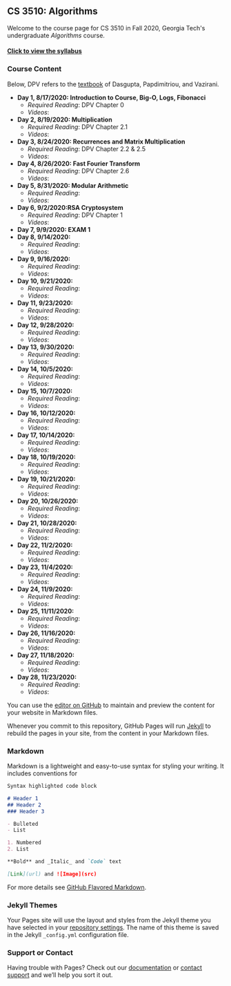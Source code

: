 

## CS 3510: Algorithms

Welcome to the course page for CS 3510 in Fall 2020, Georgia Tech's undergraduate *Algorithms* course.

#### [Click to view the syllabus](syllabus.html)

### Course Content

Below, DPV refers to the [textbook](https://www.amazon.com/Algorithms-Sanjoy-Dasgupta-ebook-dp-B006Z0QR3I/dp/B006Z0QR3I/ref=mt_other?_encoding=UTF8&me=&qid=1595806390) of Dasgupta, Papdimitriou, and Vazirani.

- **Day 1, 8/17/2020: Introduction to Course, Big-O, Logs, Fibonacci** 
	- *Required Reading*: DPV Chapter 0
	- *Videos*: 
- **Day 2, 8/19/2020: Multiplication** 
	- *Required Reading*: DPV Chapter 2.1
	- *Videos*: 
- **Day 3, 8/24/2020: Recurrences and Matrix Multiplication** 
	- *Required Reading*: DPV Chapter 2.2 & 2.5
	- *Videos*: 
- **Day 4, 8/26/2020: Fast Fourier Transform** 
	- *Required Reading*: DPV Chapter 2.6
	- *Videos*: 
- **Day 5, 8/31/2020: Modular Arithmetic** 
	- *Required Reading*: 
	- *Videos*: 
- **Day 6, 9/2/2020:RSA Cryptosystem** 
	- *Required Reading*: DPV Chapter 1
	- *Videos*: 
- **Day 7, 9/9/2020: EXAM 1** 
- **Day 8, 9/14/2020:** 
	- *Required Reading*:
	- *Videos*: 
- **Day 9, 9/16/2020:** 
	- *Required Reading*:
	- *Videos*: 
- **Day 10, 9/21/2020:** 
	- *Required Reading*:
	- *Videos*: 
- **Day 11, 9/23/2020:** 
	- *Required Reading*:
	- *Videos*: 
- **Day 12, 9/28/2020:** 
	- *Required Reading*:
	- *Videos*: 
- **Day 13, 9/30/2020:** 
	- *Required Reading*:
	- *Videos*: 
- **Day 14, 10/5/2020:** 
	- *Required Reading*:
	- *Videos*: 
- **Day 15, 10/7/2020:** 
	- *Required Reading*:
	- *Videos*: 
- **Day 16, 10/12/2020:** 
	- *Required Reading*:
	- *Videos*: 
- **Day 17, 10/14/2020:** 
	- *Required Reading*:
	- *Videos*: 
- **Day 18, 10/19/2020:** 
	- *Required Reading*:
	- *Videos*: 
- **Day 19, 10/21/2020:** 
	- *Required Reading*:
	- *Videos*: 
- **Day 20, 10/26/2020:** 
	- *Required Reading*:
	- *Videos*: 
- **Day 21, 10/28/2020:** 
	- *Required Reading*:
	- *Videos*: 
- **Day 22, 11/2/2020:** 
	- *Required Reading*:
	- *Videos*: 
- **Day 23, 11/4/2020:** 
	- *Required Reading*:
	- *Videos*: 
- **Day 24, 11/9/2020:** 
	- *Required Reading*:
	- *Videos*: 
- **Day 25, 11/11/2020:** 
	- *Required Reading*:
	- *Videos*: 
- **Day 26, 11/16/2020:** 
	- *Required Reading*:
	- *Videos*: 
- **Day 27, 11/18/2020:** 
	- *Required Reading*:
	- *Videos*: 
- **Day 28, 11/23/2020:** 
	- *Required Reading*:
	- *Videos*: 
	
	
You can use the [editor on GitHub](https://github.com/GT-CS-3510/gt-cs-3510.github.io/edit/master/index.md) to maintain and preview the content for your website in Markdown files.

Whenever you commit to this repository, GitHub Pages will run [Jekyll](https://jekyllrb.com/) to rebuild the pages in your site, from the content in your Markdown files.

### Markdown

Markdown is a lightweight and easy-to-use syntax for styling your writing. It includes conventions for

```markdown
Syntax highlighted code block

# Header 1
## Header 2
### Header 3

- Bulleted
- List

1. Numbered
2. List

**Bold** and _Italic_ and `Code` text

[Link](url) and ![Image](src)
```

For more details see [GitHub Flavored Markdown](https://guides.github.com/features/mastering-markdown/).

### Jekyll Themes

Your Pages site will use the layout and styles from the Jekyll theme you have selected in your [repository settings](https://github.com/GT-CS-3510/gt-cs-3510.github.io/settings). The name of this theme is saved in the Jekyll `_config.yml` configuration file.

### Support or Contact

Having trouble with Pages? Check out our [documentation](https://help.github.com/categories/github-pages-basics/) or [contact support](https://github.com/contact) and we’ll help you sort it out.
